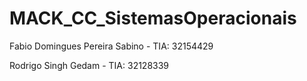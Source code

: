 # MACK_CC_SistemasOperacionais

Fabio Domingues Pereira Sabino - TIA: 32154429


Rodrigo Singh Gedam - TIA: 32128339
